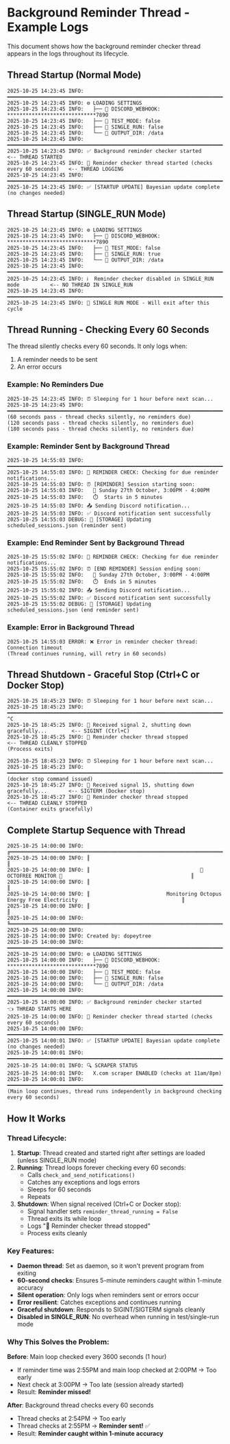 # Background Reminder Thread - Example Logs

This document shows how the background reminder checker thread appears in the logs throughout its lifecycle.

## Thread Startup (Normal Mode)

```log
2025-10-25 14:23:45 INFO: ━━━━━━━━━━━━━━━━━━━━━━━━━━━━━━━━━━━━━━━━━━━━━━━━━━━━━━━━━━━━━━━━━━━━━━━━━━━━━━━━━━━━━━━━━━━━━━━━━━━━
2025-10-25 14:23:45 INFO: ⚙️ LOADING SETTINGS
2025-10-25 14:23:45 INFO:   ├── 🔐 DISCORD_WEBHOOK: *****************************7890
2025-10-25 14:23:45 INFO:   ├── 🔵 TEST_MODE: false
2025-10-25 14:23:45 INFO:   ├── 🔵 SINGLE_RUN: false
2025-10-25 14:23:45 INFO:   └── 🔵 OUTPUT_DIR: /data
2025-10-25 14:23:45 INFO: ━━━━━━━━━━━━━━━━━━━━━━━━━━━━━━━━━━━━━━━━━━━━━━━━━━━━━━━━━━━━━━━━━━━━━━━━━━━━━━━━━━━━━━━━━━━━━━━━━━━━
2025-10-25 14:23:45 INFO: ✅ Background reminder checker started                    <-- THREAD STARTED
2025-10-25 14:23:45 INFO: 🔔 Reminder checker thread started (checks every 60 seconds)   <-- THREAD LOGGING
2025-10-25 14:23:45 INFO: ━━━━━━━━━━━━━━━━━━━━━━━━━━━━━━━━━━━━━━━━━━━━━━━━━━━━━━━━━━━━━━━━━━━━━━━━━━━━━━━━━━━━━━━━━━━━━━━━━━━━
2025-10-25 14:23:45 INFO: ✅ [STARTUP UPDATE] Bayesian update complete (no changes needed)
```

## Thread Startup (SINGLE_RUN Mode)

```log
2025-10-25 14:23:45 INFO: ⚙️ LOADING SETTINGS
2025-10-25 14:23:45 INFO:   ├── 🔐 DISCORD_WEBHOOK: *****************************7890
2025-10-25 14:23:45 INFO:   ├── 🔵 TEST_MODE: false
2025-10-25 14:23:45 INFO:   ├── 🔵 SINGLE_RUN: true
2025-10-25 14:23:45 INFO:   └── 🔵 OUTPUT_DIR: /data
2025-10-25 14:23:45 INFO: ━━━━━━━━━━━━━━━━━━━━━━━━━━━━━━━━━━━━━━━━━━━━━━━━━━━━━━━━━━━━━━━━━━━━━━━━━━━━━━━━━━━━━━━━━━━━━━━━━━━━
2025-10-25 14:23:45 INFO: ℹ️  Reminder checker disabled in SINGLE_RUN mode          <-- NO THREAD IN SINGLE_RUN
2025-10-25 14:23:45 INFO: ━━━━━━━━━━━━━━━━━━━━━━━━━━━━━━━━━━━━━━━━━━━━━━━━━━━━━━━━━━━━━━━━━━━━━━━━━━━━━━━━━━━━━━━━━━━━━━━━━━━━
2025-10-25 14:23:45 INFO: 🔸 SINGLE RUN MODE - Will exit after this cycle
```

## Thread Running - Checking Every 60 Seconds

The thread silently checks every 60 seconds. It only logs when:
1. A reminder needs to be sent
2. An error occurs

### Example: No Reminders Due

```log
2025-10-25 14:23:45 INFO: ⏰ Sleeping for 1 hour before next scan...
2025-10-25 14:23:45 INFO: ━━━━━━━━━━━━━━━━━━━━━━━━━━━━━━━━━━━━━━━━━━━━━━━━━━━━━━━━━━━━━━━━━━━━━━━━━━━━━━━━━━━━━━━━━━━━━━━━━━━━
(60 seconds pass - thread checks silently, no reminders due)
(120 seconds pass - thread checks silently, no reminders due)
(180 seconds pass - thread checks silently, no reminders due)
```

### Example: Reminder Sent by Background Thread

```log
2025-10-25 14:55:03 INFO: ━━━━━━━━━━━━━━━━━━━━━━━━━━━━━━━━━━━━━━━━━━━━━━━━━━━━━━━━━━━━━━━━━━━━━━━━━━━━━━━━━━━━━━━━━━━━━━━━━━━━
2025-10-25 14:55:03 INFO: 🔔 REMINDER CHECK: Checking for due reminder notifications...
2025-10-25 14:55:03 INFO: ⏰ [REMINDER] Session starting soon:
2025-10-25 14:55:03 INFO:   📅 Sunday 27th October, 3:00PM - 4:00PM
2025-10-25 14:55:03 INFO:   ⏱️  Starts in 5 minutes
2025-10-25 14:55:03 INFO: 📤 Sending Discord notification...
2025-10-25 14:55:03 INFO: ✅ Discord notification sent successfully
2025-10-25 14:55:03 DEBUG: 💾 [STORAGE] Updating scheduled_sessions.json (reminder sent)
```

### Example: End Reminder Sent by Background Thread

```log
2025-10-25 15:55:02 INFO: 🔔 REMINDER CHECK: Checking for due reminder notifications...
2025-10-25 15:55:02 INFO: ⏰ [END REMINDER] Session ending soon:
2025-10-25 15:55:02 INFO:   📅 Sunday 27th October, 3:00PM - 4:00PM
2025-10-25 15:55:02 INFO:   ⏱️  Ends in 5 minutes
2025-10-25 15:55:02 INFO: 📤 Sending Discord notification...
2025-10-25 15:55:02 INFO: ✅ Discord notification sent successfully
2025-10-25 15:55:02 DEBUG: 💾 [STORAGE] Updating scheduled_sessions.json (end reminder sent)
```

### Example: Error in Background Thread

```log
2025-10-25 14:55:03 ERROR: ❌ Error in reminder checker thread: Connection timeout
(Thread continues running, will retry in 60 seconds)
```

## Thread Shutdown - Graceful Stop (Ctrl+C or Docker Stop)

```log
2025-10-25 18:45:23 INFO: ⏰ Sleeping for 1 hour before next scan...
2025-10-25 18:45:23 INFO: ━━━━━━━━━━━━━━━━━━━━━━━━━━━━━━━━━━━━━━━━━━━━━━━━━━━━━━━━━━━━━━━━━━━━━━━━━━━━━━━━━━━━━━━━━━━━━━━━━━━━
^C
2025-10-25 18:45:25 INFO: 🛑 Received signal 2, shutting down gracefully...        <-- SIGINT (Ctrl+C)
2025-10-25 18:45:25 INFO: 🔕 Reminder checker thread stopped                      <-- THREAD CLEANLY STOPPED
(Process exits)
```

```log
2025-10-25 18:45:23 INFO: ⏰ Sleeping for 1 hour before next scan...
2025-10-25 18:45:23 INFO: ━━━━━━━━━━━━━━━━━━━━━━━━━━━━━━━━━━━━━━━━━━━━━━━━━━━━━━━━━━━━━━━━━━━━━━━━━━━━━━━━━━━━━━━━━━━━━━━━━━━━
(docker stop command issued)
2025-10-25 18:45:27 INFO: 🛑 Received signal 15, shutting down gracefully...       <-- SIGTERM (Docker stop)
2025-10-25 18:45:27 INFO: 🔕 Reminder checker thread stopped                      <-- THREAD CLEANLY STOPPED
(Container exits gracefully)
```

## Complete Startup Sequence with Thread

```log
2025-10-25 14:00:00 INFO: ╔═════════════════════════════════════════════════════════════════════════════════════════════════════╗
2025-10-25 14:00:00 INFO: ║                                                                                                     ║
2025-10-25 14:00:00 INFO: ║                                    🐙 OCTOFREE MONITOR 🐙                                          ║
2025-10-25 14:00:00 INFO: ║                                                                                                     ║
2025-10-25 14:00:00 INFO: ║                         Monitoring Octopus Energy Free Electricity                                  ║
2025-10-25 14:00:00 INFO: ║                                                                                                     ║
2025-10-25 14:00:00 INFO: ╚═════════════════════════════════════════════════════════════════════════════════════════════════════╝
2025-10-25 14:00:00 INFO: 
2025-10-25 14:00:00 INFO: Created by: dopeytree
2025-10-25 14:00:00 INFO: ━━━━━━━━━━━━━━━━━━━━━━━━━━━━━━━━━━━━━━━━━━━━━━━━━━━━━━━━━━━━━━━━━━━━━━━━━━━━━━━━━━━━━━━━━━━━━━━━━━━━
2025-10-25 14:00:00 INFO: ⚙️ LOADING SETTINGS
2025-10-25 14:00:00 INFO:   ├── 🔐 DISCORD_WEBHOOK: *****************************7890
2025-10-25 14:00:00 INFO:   ├── 🔵 TEST_MODE: false
2025-10-25 14:00:00 INFO:   ├── 🔵 SINGLE_RUN: false
2025-10-25 14:00:00 INFO:   └── 🔵 OUTPUT_DIR: /data
2025-10-25 14:00:00 INFO: ━━━━━━━━━━━━━━━━━━━━━━━━━━━━━━━━━━━━━━━━━━━━━━━━━━━━━━━━━━━━━━━━━━━━━━━━━━━━━━━━━━━━━━━━━━━━━━━━━━━━
2025-10-25 14:00:00 INFO: ✅ Background reminder checker started                    👈 THREAD STARTS HERE
2025-10-25 14:00:00 INFO: 🔔 Reminder checker thread started (checks every 60 seconds)
2025-10-25 14:00:00 INFO: ━━━━━━━━━━━━━━━━━━━━━━━━━━━━━━━━━━━━━━━━━━━━━━━━━━━━━━━━━━━━━━━━━━━━━━━━━━━━━━━━━━━━━━━━━━━━━━━━━━━━
2025-10-25 14:00:01 INFO: ✅ [STARTUP UPDATE] Bayesian update complete (no changes needed)
2025-10-25 14:00:01 INFO: ━━━━━━━━━━━━━━━━━━━━━━━━━━━━━━━━━━━━━━━━━━━━━━━━━━━━━━━━━━━━━━━━━━━━━━━━━━━━━━━━━━━━━━━━━━━━━━━━━━━━
2025-10-25 14:00:01 INFO: 🔍 SCRAPER STATUS
2025-10-25 14:00:01 INFO:   X.com scraper ENABLED (checks at 11am/8pm)
2025-10-25 14:00:01 INFO: ━━━━━━━━━━━━━━━━━━━━━━━━━━━━━━━━━━━━━━━━━━━━━━━━━━━━━━━━━━━━━━━━━━━━━━━━━━━━━━━━━━━━━━━━━━━━━━━━━━━━
(Main loop continues, thread runs independently in background checking every 60 seconds)
```

## How It Works

### Thread Lifecycle:

1. **Startup**: Thread created and started right after settings are loaded (unless SINGLE_RUN mode)
2. **Running**: Thread loops forever checking every 60 seconds:
   - Calls `check_and_send_notifications()`
   - Catches any exceptions and logs errors
   - Sleeps for 60 seconds
   - Repeats
3. **Shutdown**: When signal received (Ctrl+C or Docker stop):
   - Signal handler sets `reminder_thread_running = False`
   - Thread exits its while loop
   - Logs "🔕 Reminder checker thread stopped"
   - Process exits cleanly

### Key Features:

- **Daemon thread**: Set as daemon, so it won't prevent program from exiting
- **60-second checks**: Ensures 5-minute reminders caught within 1-minute accuracy
- **Silent operation**: Only logs when reminders sent or errors occur
- **Error resilient**: Catches exceptions and continues running
- **Graceful shutdown**: Responds to SIGINT/SIGTERM signals cleanly
- **Disabled in SINGLE_RUN**: No overhead when running in test/single-run mode

### Why This Solves the Problem:

**Before**: Main loop checked every 3600 seconds (1 hour)
- If reminder time was 2:55PM and main loop checked at 2:00PM → Too early
- Next check at 3:00PM → Too late (session already started)
- Result: **Reminder missed!**

**After**: Background thread checks every 60 seconds
- Thread checks at 2:54PM → Too early
- Thread checks at 2:55PM → **Reminder sent!** ✅
- Result: **Reminder caught within 1-minute accuracy**
